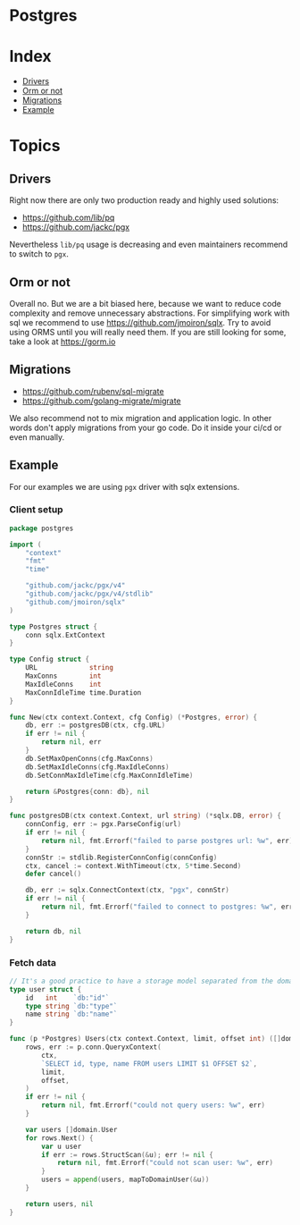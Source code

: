 # Postgres

# Index

* [Drivers](#drivers)
* [Orm or not](#orm-or-not)
* [Migrations](#migrations)
* [Example](#example)

# Topics


## Drivers
Right now there are only two production ready and highly used solutions:
* https://github.com/lib/pq 
* https://github.com/jackc/pgx

Nevertheless `lib/pq` usage is decreasing and even maintainers recommend to switch to `pgx`.

## Orm or not
Overall no. But we are a bit biased here, because we want to reduce code complexity and remove unnecessary abstractions. For simplifying work with sql we recommend to use https://github.com/jmoiron/sqlx. Try to avoid using ORMS until you will really need them. If you are still looking for some, take a look at https://gorm.io

## Migrations
* https://github.com/rubenv/sql-migrate
* https://github.com/golang-migrate/migrate

We also recommend not to mix migration and application logic. In other words don't apply migrations from your go code. Do it inside your ci/cd or even manually.

## Example
For our examples we are using `pgx` driver with sqlx extensions.

### Client setup
```go
package postgres

import (
	"context"
	"fmt"
	"time"

	"github.com/jackc/pgx/v4"
	"github.com/jackc/pgx/v4/stdlib"
	"github.com/jmoiron/sqlx"
)

type Postgres struct {
	conn sqlx.ExtContext
}

type Config struct {
	URL             string
	MaxConns        int          
	MaxIdleConns    int          
	MaxConnIdleTime time.Duration
}

func New(ctx context.Context, cfg Config) (*Postgres, error) {
	db, err := postgresDB(ctx, cfg.URL)
	if err != nil {
		return nil, err
	}
	db.SetMaxOpenConns(cfg.MaxConns)
	db.SetMaxIdleConns(cfg.MaxIdleConns)
	db.SetConnMaxIdleTime(cfg.MaxConnIdleTime)

	return &Postgres{conn: db}, nil
}

func postgresDB(ctx context.Context, url string) (*sqlx.DB, error) {
	connConfig, err := pgx.ParseConfig(url)
	if err != nil {
		return nil, fmt.Errorf("failed to parse postgres url: %w", err)
	}
	connStr := stdlib.RegisterConnConfig(connConfig)
	ctx, cancel := context.WithTimeout(ctx, 5*time.Second)
	defer cancel()

	db, err := sqlx.ConnectContext(ctx, "pgx", connStr)
	if err != nil {
		return nil, fmt.Errorf("failed to connect to postgres: %w", err)
	}

	return db, nil
}
```

### Fetch data
```go
// It's a good practice to have a storage model separated from the domain one.
type user struct {
    id   int    `db:"id"`
    type string `db:"type"`
    name string `db:"name"`
}

func (p *Postgres) Users(ctx context.Context, limit, offset int) ([]domain.User, error) {
	rows, err := p.conn.QueryxContext(
		ctx,
		`SELECT id, type, name FROM users LIMIT $1 OFFSET $2`,
        limit,
		offset,
	)
	if err != nil {
		return nil, fmt.Errorf("could not query users: %w", err)
	}

	var users []domain.User
	for rows.Next() {
		var u user
		if err := rows.StructScan(&u); err != nil {
			return nil, fmt.Errorf("could not scan user: %w", err)
		}
		users = append(users, mapToDomainUser(&u))
	}

	return users, nil
}
```

